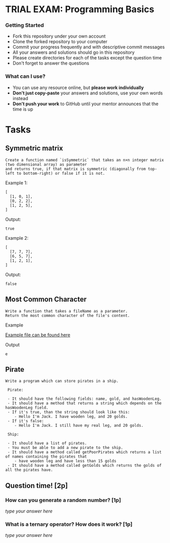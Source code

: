 # TRIAL EXAM: Programming Basics

### Getting Started

 - Fork this repository under your own account
 - Clone the forked repository to your computer
 - Commit your progress frequently and with descriptive commit messages
 - All your answers and solutions should go in this repository
 - Please create directories for each of the tasks except the question time
 - Don't forget to answer the questions

### What can I use?

- You can use any resource online, but **please work individually**
- **Don't just copy-paste** your answers and solutions, use your own words instead
- **Don't push your work** to GitHub until your mentor announces that the time is up


# Tasks

## Symmetric matrix

```
Create a function named `isSymmetric` that takes an n×n integer matrix (two dimensional array) as parameter 
and returns true, if that matrix is symmetric (diagonally from top-left to bottom-right) or false if it is not.
```

Example 1:

```
[
  [1, 0, 1],
  [0, 2, 2],
  [1, 2, 5],
]
```

Output:

```
true
```

Example 2:

```
[
  [7, 7, 7],
  [6, 5, 7],
  [1, 2, 1],
]
```

Output:

```
false
```

## Most Common Character

```
Write a function that takes a fileName as a parameter.
Return the most common character of the file's content.
```

Example

[Example file can be found here](./countchar.txt)

Output

```
e
```

## Pirate

```
Write a program which can store pirates in a ship.

 Pirate:

 - It should have the following fields: name, gold, and hasWoodenLeg.
 - It should have a method that returns a string which depends on the hasWoodenLeg field.
 - If it's true, than the string should look like this:
    - Hello I'm Jack. I have wooden leg, and 20 golds.
 - If it's false:
    - Hello I'm Jack. I still have my real leg, and 20 golds. 
 
 Ship:

 - It should have a list of pirates.
 - You must be able to add a new pirate to the ship.
 - It should have a method called getPoorPirates which returns a list of names containing the pirates that
    - have wooden leg and have less than 15 golds
 - It should have a method called getGolds which returns the golds of all the pirates have.
```

## Question time! [2p]

### How can you generate a random number? [1p]

*type your answer here*

### What is a ternary operator? How does it work? [1p]

*type your answer here*

